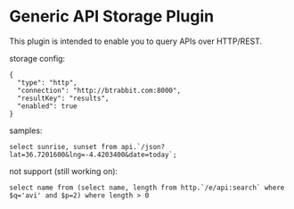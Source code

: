 
# Generic API Storage Plugin
This plugin is intended to enable you to query APIs over HTTP/REST.  


storage config:

    {
      "type": "http",
      "connection": "http://btrabbit.com:8000",
      "resultKey": "results",
      "enabled": true
    }

samples:

    select sunrise, sunset from api.`/json?lat=36.7201600&lng=-4.4203400&date=today`;
 
    
not support (still working on):

    select name from (select name, length from http.`/e/api:search` where $q='avi' and $p=2) where length > 0

